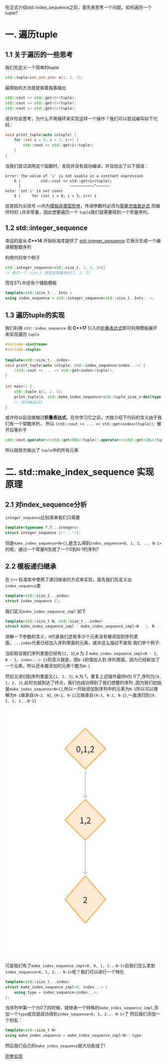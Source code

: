 在正式介绍std::index_sequence之前，首先来思考一个问题，如何遍历一个tuple?
# 一. 遍历tuple
## 1.1 关于遍历的一些思考
我们先定义一个简单的tuple
~~~cpp
std::tuple<int,int,int> a{1, 2, 3};
~~~
最原始的方法就是挨着挨着输出
~~~cpp
std::cout << std::get<0>(tuple);
std::cout << std::get<1>(tuple);
std::cout << std::get<2>(tuple);
~~~
或许你会思考，为什么不用循环来实现这样一个操作？我们可以尝试编写如下代码：
~~~cpp
void print_tuple(auto &&tuple) {
    for (int i = 0; i < 3; i++) {
        std::cout << std::get<i>(tuple);
    }
}
~~~
当我们尝试调用这个函数时，发现并没有成功编译，并且给出了以下错误：
~~~
error: the value of 'i' is not usable in a constant expression
    6 |         std::cout << std::get<i>(tuple);
      |                      ~~~~~~~~~~~^~~~~~~
note: 'int i' is not const
    5 |     for (int i = 0; i < 3; i++) {
~~~
这是因为尖括号 `<>`内为[模板非类型形参](https://zh.cppreference.com/w/cpp/language/template_parameters)，传递参数时必须为[常量求值表达式](https://zh.cppreference.com/w/cpp/language/constant_expression#.E5.B8.B8.E9.87.8F.E6.B1.82.E5.80.BC.E7.9A.84.E8.A1.A8.E8.BE.BE.E5.BC.8F)
而循环时的 `i`并非常量，因此想要遍历一个 `tuple`我们就需要得到一个常量序列。
## 1.2 std::integer_sequence
幸运的是从 **C++14** 开始标准库提供了
[std::integer_sequence](https://zh.cppreference.com/w/cpp/utility/integer_sequence) 它表示生成一个编译期整数序列

利用代码举个例子
~~~cpp
std::integer_sequence<std::size_t, 1, 2, 3>{}
// 表示一个 size_t 类型的常量序列[1, 2, 3]
~~~
而在STL中还有个辅助模板
~~~cpp
template<std::size_t... Ints >
using index_sequence = std::integer_sequence<std::size_t, Ints...>;
~~~

## 1.3 遍历tuple的实现
我们利用 `std::index_sequence` 和 **C++17** 引入的[折叠表达式](https://zh.cppreference.com/w/cpp/language/fold)即可利用模板展开
来实现遍历 `tuple`

~~~cpp
#include <iostream>
#include <tuple>

template<std::size_t...index>
void print_tuple(auto &&tuple, std::index_sequence<index...>) {
    (std::cout << ... << std::get<index>(tuple));
}

int main() {
    std::tuple a{1, 2, 3};
    print_tuple(a, std::make_index_sequence<std::tuple_size_v<decltype(a)>>{});
    // 成功输出123
}
~~~
或许你以前没接触过**折叠表达式**，在你学习它之前，大致介绍下代码的含义由于我们有一个常数序列，
所以 `(std::cout << ... << std::get<index>(tuple));` 展开后等价于
~~~cpp
std::cout.operator<<(std::get<0UL>(tuple)).operator<<(std::get<1UL>(tuple)).operator<<(std::get<2UL>(tuple));
~~~
所以就依次输出了 `tuple`中的所有元素

# 二. std::make_index_sequence 实现原理

## 2.1 对index_sequence分析
`integer_sequence`比较简单我们只需要
~~~cpp
template<typename T,T...integers>
struct integer_sequence {/*...*/};
~~~
但是`make_index_sequence<N>{}`,是怎么得到`index_sequence<0, 1, 2, ... N-1>`的呢，通过一个常量N生成了一个0到N-1的序列?
## 2.2 模板递归继承

在 `C++` 标准库中使用了递归继承的方式来实现，首先我们先定义出`index_sequence`类
~~~cpp
template<std::size_t...index>
struct index_sequence {};
~~~
我们定义`make_index_sequence_impl` 如下
~~~cpp
template<std::size_t N, std::size_t...index>
struct make_index_sequence_impl : make_index_sequence_impl<N - 1, N - 1, index...> {};
~~~
讲解一下参数的含义，`N`代表我们还有多少个元素没有被添加到序列里面，`...index`代表已经加入序列里面的元素，或许这么描述不直观
我们举个例子:

当前假设我们序列里面已经有`{2, 3}`,`N` 为 2 `make_index_sequence_impl<N - 1, N - 1, index...> {}`的含义就是，把`N-1`的值加入到
序列里面，因为已经新加了一个元素，所以还未被添加的元素个数为`N-1`

然后又递归到序列里面又`{1, 2, 3}`, `N` 为 1，重复上述操作最终`N`为 0了,序列为`{0, 1, 2, 3}`,此时也就到达了终点，我们也成功得到了我们想要的序列
,因为我们初始是`make_index_sequence<N>{}`,所以一开始添加到序列中的元素为`N-1`所以可以理解为`N-1`继承自`{N-2, N}`, `{N-2, N-1}`又继承自`{N-3, N-2, N-1}`,一直递归到`{0, 1, 2, 3...N-1}`

![img.png](../../img/doc_tinystl_index_sequence1.png)

可是我们有了`make_index_sequence_impl<0, 0, 1, 2...N-1>`后我们怎么拿到`index_sequence<0, 1, 2... N-1>`呢？我们可以进行一个特化
~~~cpp
template<std::size_t...index>
struct make_index_sequence_impl<0, index...> {
    using type = index_sequence<index...>;
};
~~~
当序列中第一个为0了的时候，就继承一个特殊的`make_index_sequence_impl`,添加一个`type`成员就成功得到`index_sequence<0, 1, 2... N-1>`了
然后我们添加一个别名：
~~~cpp
template<std::size_t N>
using make_index_sequence = make_index_sequence_impl<N>::type;
~~~
然后我们自己的`make_index_sequence`就大功告成了!

[完整实现](https://github.com/M1saka2003/M1sakalib/blob/master/TinySTL/index_sequence.h)